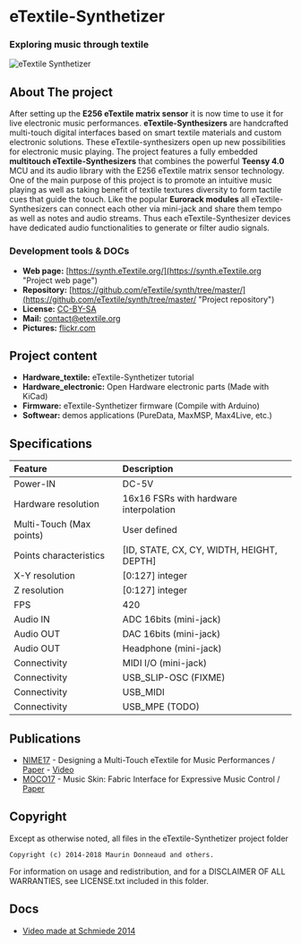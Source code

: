 # eTextile-Synthetizer 
### Exploring music through textile

![eTextile Synthetizer](https://live.staticflickr.com/65535/48916850368_dd34d00418_c_d.jpg)

## About The project
After setting up the **E256 eTextile matrix sensor** it is now time to use it for live electronic music performances. **eTextile-Synthesizers** are handcrafted multi-touch digital interfaces based on smart textile materials and custom electronic solutions. These eTextile-synthesizers open up new possibilities for electronic music playing. The project features a fully embedded **multitouch eTextile-Synthesizers** that combines the powerful **Teensy 4.0** MCU and its audio library with the E256 eTextile matrix sensor technology. One of the main purpose of this project is to promote an intuitive music playing as well as taking benefit of textile textures diversity to form tactile cues that guide the touch. Like the popular **Eurorack modules** all eTextile-Synthesizers can connect each other via mini-jack and share them tempo as well as notes and audio streams. Thus each eTextile-Synthesizer devices have dedicated audio functionalities to generate or filter audio signals.

### Development tools & DOCs
* **Web page:** [https://synth.eTextile.org/](https://synth.eTextile.org "Project web page")
* **Repository:** [https://github.com/eTextile/synth/tree/master/](https://github.com/eTextile/synth/tree/master/ "Project repository")
* **License:** [CC-BY-SA](https://github.com/eTextile/synth/tree/master/LICENSE.txt "Project License")
* **Mail:** [contact@etextile.org](mailto:contact@etextile.org "eMail us")
* **Pictures:** [flickr.com](https://www.flickr.com/photos/maurin/albums/72157673740361510/ "Share your pictures with us")

## Project content
* **Hardware_textile:** eTextile-Synthetizer tutorial
* **Hardware_electronic:** Open Hardware electronic parts (Made with KiCad) 
* **Firmware:** eTextile-Synthetizer firmware (Compile with Arduino)
* **Softwear:** demos applications (PureData, MaxMSP, Max4Live, etc.)

## Specifications
| **Feature**             | **Description**                           |
| :---------------------- | :---------------------------------------- |
| Power-IN                | DC-5V                                     |
| Hardware resolution     | 16x16 FSRs with hardware interpolation    |
| Multi-Touch (Max points)| User defined                              |
| Points characteristics  | [ID, STATE, CX, CY, WIDTH, HEIGHT, DEPTH] |
| X-Y resolution          | [0:127] integer                           |
| Z resolution            | [0:127] integer                           |
| FPS                     | 420                                       |
| Audio IN                | ADC 16bits (mini-jack)                    |
| Audio OUT               | DAC 16bits (mini-jack)                    |
| Audio OUT               | Headphone (mini-jack)                     |
| Connectivity            | MIDI I/O (mini-jack)                      |
| Connectivity            | USB_SLIP-OSC (FIXME)                      |
| Connectivity            | USB_MIDI                                  |
| Connectivity            | USB_MPE (TODO)                            |

## Publications
- [NIME17](http://www.nime2017.org/) - Designing a Multi-Touch eTextile for Music Performances / [Paper](https://github.com/eTextile/Matrix/blob/teensy_matrix/docs/publications/NIME17-eTextile.pdf) - [Video](https://vimeo.com/217690743)
- [MOCO17](http://moco17.movementcomputing.org/) - Music Skin: Fabric Interface for Expressive Music Control / [Paper](https://github.com/eTextile/Matrix/blob/teensy_matrix/docs/publications/MOCO17-MusicSkin.pdf)

## Copyright
Except as otherwise noted, all files in the eTextile-Synthetizer project folder

    Copyright (c) 2014-2018 Maurin Donneaud and others.

For information on usage and redistribution, and for a DISCLAIMER OF ALL
WARRANTIES, see LICENSE.txt included in this folder.

## Docs
- [Video made at Schmiede 2014](http://www.kobakant.at/DIY/?p=4305/)
